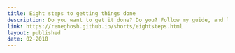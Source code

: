 ```yaml
---
title: Eight steps to getting things done
description: Do you want to get it done? Do you? Follow my guide, and learn to delegate
link: https://reneghosh.github.io/shorts/eightsteps.html
layout: published
date: 02-2018
---
```


